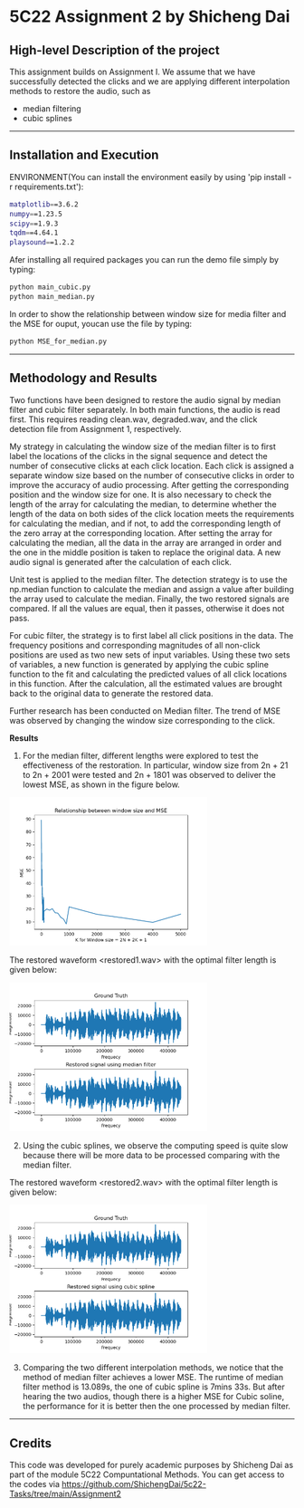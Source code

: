 # 5C22 Assignment 2 by Shicheng Dai

## High-level Description of the project
This assignment builds on Assignment I. We assume that we have successfully detected the clicks and we are applying different interpolation methods to restore the audio, such as
- median filtering
- cubic splines

---

## Installation and Execution

ENVIRONMENT(You can install the environment easily by using 'pip install -r requirements.txt'):
```sh
matplotlib==3.6.2
numpy==1.23.5
scipy==1.9.3
tqdm==4.64.1
playsound==1.2.2
```

Afer installing all required packages you can run the demo file simply by typing:
```sh
python main_cubic.py
python main_median.py
```
In order to show the relationship between window size for media filter and the MSE for ouput, youcan use the file by typing:
 ```sh
python MSE_for_median.py
```
---

## Methodology and Results
Two functions have been designed to restore the audio signal by median filter and cubic filter separately. In both main functions, the audio is read first. This requires reading clean.wav, degraded.wav, and the click detection file from Assignment 1, respectively.

My strategy in calculating the window size of the median filter is to first label the locations of the clicks in the signal sequence and detect the number of consecutive clicks at each click location. Each click is assigned a separate window size based on the number of consecutive clicks in order to improve the accuracy of audio processing. After getting the corresponding position and the window size for one. It is also necessary to check the length of the array for calculating the median, to determine whether the length of the data on both sides of the click location meets the requirements for calculating the median, and if not, to add the corresponding length of the zero array at the corresponding location. After setting the array for calculating the median, all the data in the array are arranged in order and the one in the middle position is taken to replace the original data. A new audio signal is generated after the calculation of each click.

Unit test is applied to the median filter. The detection strategy is to use the np.median function to calculate the median and assign a value after building the array used to calculate the median. Finally, the two restored signals are compared. If all the values are equal, then it passes, otherwise it does not pass.

For cubic filter, the strategy is to first label all click positions in the data. The frequency positions and corresponding magnitudes of all non-click positions are used as two new sets of input variables. Using these two sets of variables, a new function is generated by applying the cubic spline function to the fit and calculating the predicted values of all click locations in this function. After the calculation, all the estimated values are brought back to the original data to generate the restored data.

Further research has been conducted on Median filter. The trend of MSE was observed by changing the window size corresponding to the click.



**Results**

1. For the median filter, different lengths were explored to test the effectiveness of the restoration. In particular, window size from 2n + 21 to 2n + 2001 were tested and 2n + 1801 was observed to deliver the lowest MSE, as shown in the figure below.

<img src="MSE.png" width="350">

The restored waveform <restored1.wav> with the optimal filter length is given below:

<img src="median.png" width="350">



2. Using the cubic splines, we observe the computing speed is quite slow because there will be more data to be processed comparing with the median filter.

The restored waveform <restored2.wav> with the optimal filter length is given below:

<img src="cubic.png" width="350">

3. Comparing the two different interpolation methods, we notice that the method of median filter achieves a lower MSE. The runtime of median filter method is 13.089s, the one of cubic spline is 7mins 33s.
But after hearing the two audios, though there is a higher MSE for Cubic soline, the performance for it is better then the one processed by median filter.


---
## Credits

This code was developed for purely academic purposes by Shicheng Dai as part of the module 5C22 Compuntational Methods. You can get access to the codes via https://github.com/ShichengDai/5c22-Tasks/tree/main/Assignment2






